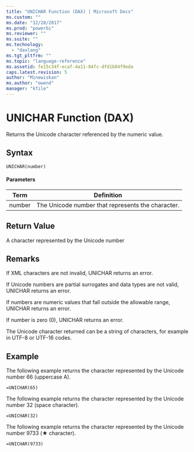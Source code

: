 ```yaml
---
title: "UNICHAR Function (DAX) | Microsoft Docs"
ms.custom: ""
ms.date: "12/28/2017"
ms.prod: "powerbi"
ms.reviewer: ""
ms.suite: ""
ms.technology: 
  - "daxlang"
ms.tgt_pltfrm: ""
ms.topic: "language-reference"
ms.assetid: fe15c34f-ecaf-4a11-84fc-dfd1b04f9eda
caps.latest.revision: 5
author: "Minewiskan"
ms.author: "owend"
manager: "kfile"
---
```

# UNICHAR Function (DAX)

Returns the Unicode character referenced by the numeric value.
  
## Syntax  
  
```  
UNICHAR(number)  
```  
  
#### Parameters  
  
|Term|Definition|  
|--------|--------------|  
|number|The Unicode number that represents the character.|  
  
## Return Value  
A character represented by the Unicode number 
  
## Remarks  

If XML characters are not invalid, UNICHAR returns an error.

If Unicode numbers are partial surrogates and data types are not valid, UNICHAR returns an error.

If numbers are numeric values that fall outside the allowable range, UNICHAR returns an error.

If number is zero (0), UNICHAR returns an error.

The Unicode character returned can be a string of characters, for example in UTF-8 or UTF-16 codes.
  
## Example  

The following example returns the character represented by the Unicode number 66 (uppercase A).  
```
=UNICHAR(65)
```

The following example returns the character represented by the Unicode number 32 (space character).
```
=UNICHAR(32)
```

The following example returns the character represented by the Unicode number 9733 (&#9733; character).
```
=UNICHAR(9733)
```

  
